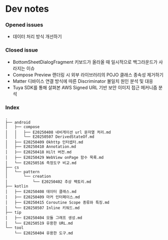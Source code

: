 # Dev notes    
### Opened issues
- 데이터 처리 방식 개선하기

### Closed issue
- BottomSheetDialogFragment 키보드가 올라올 때 일시적으로 백그라운드가 사라지는 이슈
- Compose Preview 랜더링 시 외부 라이브러리의 POJO 클래스 종속성 제거하기
- Matter 디바이스 연결 방식에 따른 Discriminator 불일치 원인 분석 및 대응
- Tuya SDK를 통해 살펴본 AWS Signed URL 기반 보안 이미지 접근 메커니즘 분석
### Index
    .
    ├── android
    │   ├── compose
    │   │   ├── E20250408 네비게이션 url 문자열 처리.md
    │   │   └── E20250507 DerivedStateOf.md
    │   ├── E20250409 Okhttp 인터셉터.md
    │   ├── E20250410 Annotation.md
    │   ├── E20250418 Hilt 버전.md
    │   ├── E20250429 WebView onPage 함수 목록.md
    │   └── E20250516 측정도구 비교.md
    ├── cs
    │   └── pattern
    │       └── creation
    │           └── E20250402 추상 팩토리.md
    ├── kotlin
    │   ├── E20250408 데이터 클래스.md
    │   ├── E20250409 마커 인터페이스.md
    │   ├── E20250415 Coroutine Scope 종류와 특징.md
    │   └── E20250507 Inline 키워드.md
    ├── tip
    │   ├── E20250404 모듈 그래프 생성.md
    │   └── E20250519 유용한 URL.md
    └── tool
        └── E20250404 유용한 도구.md
